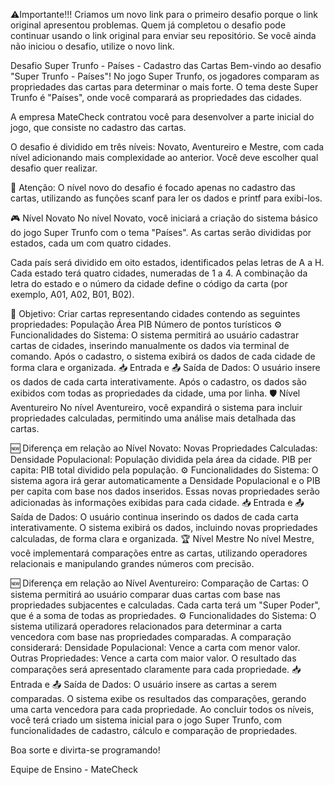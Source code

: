 ⚠️Importante!!!
Criamos um novo link para o primeiro desafio porque o link original apresentou problemas. Quem já completou o desafio pode continuar usando o link original para enviar seu repositório. Se você ainda não iniciou o desafio, utilize o novo link.

Desafio Super Trunfo - Países - Cadastro das Cartas
Bem-vindo ao desafio "Super Trunfo - Países"! No jogo Super Trunfo, os jogadores comparam as propriedades das cartas para determinar o mais forte. O tema deste Super Trunfo é "Países", onde você comparará as propriedades das cidades.

A empresa MateCheck contratou você para desenvolver a parte inicial do jogo, que consiste no cadastro das cartas.

O desafio é dividido em três níveis: Novato, Aventureiro e Mestre, com cada nível adicionando mais complexidade ao anterior. Você deve escolher qual desafio quer realizar.

🚨 Atenção:
O nível novo do desafio é focado apenas no cadastro das cartas, utilizando as funções scanf para ler os dados e printf para exibi-los.

🎮 Nível Novato
No nível Novato, você iniciará a criação do sistema básico do jogo Super Trunfo com o tema "Países". As cartas serão divididas por estados, cada um com quatro cidades.

Cada país será dividido em oito estados, identificados pelas letras de A a H. Cada estado terá quatro cidades, numeradas de 1 a 4. A combinação da letra do estado e o número da cidade define o código da carta (por exemplo, A01, A02, B01, B02).

🚩 Objetivo:
Criar cartas representando cidades contendo as seguintes propriedades:
População
Área
PIB
Número de pontos turísticos
⚙️ Funcionalidades do Sistema:
O sistema permitirá ao usuário cadastrar cartas de cidades, inserindo manualmente os dados via terminal de comando.
Após o cadastro, o sistema exibirá os dados de cada cidade de forma clara e organizada.
📥 Entrada e 📤 Saída de Dados:
O usuário insere os dados de cada carta interativamente.
Após o cadastro, os dados são exibidos com todas as propriedades da cidade, uma por linha.
🛡️ Nível Aventureiro
No nível Aventureiro, você expandirá o sistema para incluir propriedades calculadas, permitindo uma análise mais detalhada das cartas.

🆕 Diferença em relação ao Nível Novato:
Novas Propriedades Calculadas:
Densidade Populacional: População dividida pela área da cidade.
PIB per capita: PIB total dividido pela população.
⚙️ Funcionalidades do Sistema:
O sistema agora irá gerar automaticamente a Densidade Populacional e o PIB per capita com base nos dados inseridos.
Essas novas propriedades serão adicionadas às informações exibidas para cada cidade.
📥 Entrada e 📤 Saída de Dados:
O usuário continua inserindo os dados de cada carta interativamente.
O sistema exibirá os dados, incluindo novas propriedades calculadas, de forma clara e organizada.
🏆 Nível Mestre
No nível Mestre, você implementará comparações entre as cartas, utilizando operadores relacionais e manipulando grandes números com precisão.

🆕 Diferença em relação ao Nível Aventureiro:
Comparação de Cartas:
O sistema permitirá ao usuário comparar duas cartas com base nas propriedades subjacentes e calculadas.
Cada carta terá um "Super Poder", que é a soma de todas as propriedades.
⚙️ Funcionalidades do Sistema:
O sistema utilizará operadores relacionados para determinar a carta vencedora com base nas propriedades comparadas.
A comparação considerará:
Densidade Populacional: Vence a carta com menor valor.
Outras Propriedades: Vence a carta com maior valor.
O resultado das comparações será apresentado claramente para cada propriedade.
📥 Entrada e 📤 Saída de Dados:
O usuário insere as cartas a serem comparadas.
O sistema exibe os resultados das comparações, gerando uma carta vencedora para cada propriedade.
Ao concluir todos os níveis, você terá criado um sistema inicial para o jogo Super Trunfo, com funcionalidades de cadastro, cálculo e comparação de propriedades.

Boa sorte e divirta-se programando!

Equipe de Ensino - MateCheck
